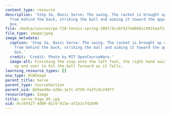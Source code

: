 ```yaml
---
content_type: resource
description: 'Step 3a, Basic Serve: The swing. The racket is brought up and forward
  from behind the back, striking the ball and aiming it toward the appropriate service
  box.'
file: /media/courses/pe-710-tennis-spring-2007/9cc6f4274d0981c9915eaf2a2cf42b99_serve_Page_05.jpg
file_type: image/jpeg
image_metadata:
  caption: 'Step 3a, Basic Serve: The swing. The racket is brought up and forward
    from behind the back, striking the ball and aiming it toward the appropriate service
    box.'
  credit: 'Credit: Photo by MIT OpenCourseWare.'
  image-alt: Finishing the step onto the left foot, the right hand swings the racket
    up and over to hit the ball forward as it falls.
learning_resource_types: []
ocw_type: OCWImage
parent_title: Serve
parent_type: CourseSection
parent_uid: bb9aed9e-e26e-1e7c-4759-fe2fc9c249f7
resourcetype: Image
title: serve_Page_05.jpg
uid: 9cc6f427-4d09-81c9-915e-af2a2cf42b99
---
```

